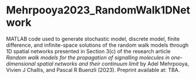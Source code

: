 # Mehrpooya2023_RandomWalk1DNetwork
MATLAB code used to generate stochastic model, discrete model, finite difference, and infinite-space solutions of the random walk models through 1D spatial networks presented in Section 3(c) of the research article _Random walk models for the propagation of signalling molecules in one-dimensional spatial networks and their continuum limit_ by Adel Mehrpooya, Vivien J Challis, and Pascal R Buenzli (2023). Preprint available at: TBA.
